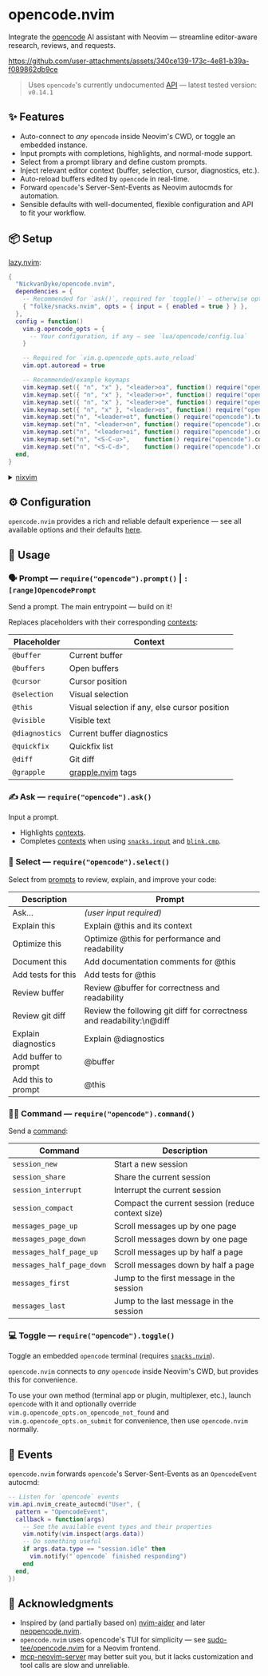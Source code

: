 # opencode.nvim

Integrate the [opencode](https://github.com/sst/opencode) AI assistant with Neovim — streamline editor-aware research, reviews, and requests. 

https://github.com/user-attachments/assets/340ce139-173c-4e81-b39a-f089862db9ce

> Uses `opencode`'s currently undocumented [API](https://github.com/sst/opencode/blob/dev/packages/opencode/src/server/server.ts) — latest tested version: `v0.14.1`

## ✨ Features

- Auto-connect to *any* `opencode` inside Neovim's CWD, or toggle an embedded instance.
- Input prompts with completions, highlights, and normal-mode support.
- Select from a prompt library and define custom prompts.
- Inject relevant editor context (buffer, selection, cursor, diagnostics, etc.).
- Auto-reload buffers edited by `opencode` in real-time.
- Forward `opencode`'s Server-Sent-Events as Neovim autocmds for automation.
- Sensible defaults with well-documented, flexible configuration and API to fit your workflow.

## 📦 Setup

[lazy.nvim](https://github.com/folke/lazy.nvim):

```lua
{
  "NickvanDyke/opencode.nvim",
  dependencies = {
    -- Recommended for `ask()`, required for `toggle()` — otherwise optional
    { "folke/snacks.nvim", opts = { input = { enabled = true } } },
  },
  config = function()
    vim.g.opencode_opts = {
      -- Your configuration, if any — see `lua/opencode/config.lua`
    }

    -- Required for `vim.g.opencode_opts.auto_reload`
    vim.opt.autoread = true

    -- Recommended/example keymaps
    vim.keymap.set({ "n", "x" }, "<leader>oa", function() require("opencode").ask("@this: ", { submit = true }) end, { desc = "Ask about this" })
    vim.keymap.set({ "n", "x" }, "<leader>o+", function() require("opencode").prompt("@this") end, { desc = "Add this" })
    vim.keymap.set({ "n", "x" }, "<leader>oe", function() require("opencode").prompt("Explain @this and its context", { submit = true }) end, { desc = "Explain this" })
    vim.keymap.set({ "n", "x" }, "<leader>os", function() require("opencode").select() end, { desc = "Select prompt" })
    vim.keymap.set("n", "<leader>ot", function() require("opencode").toggle() end, { desc = "Toggle embedded" })
    vim.keymap.set("n", "<leader>on", function() require("opencode").command("session_new") end, { desc = "New session" })
    vim.keymap.set("n", "<leader>oi", function() require("opencode").command("session_interrupt") end, { desc = "Interrupt session" })
    vim.keymap.set("n", "<S-C-u>",    function() require("opencode").command("messages_half_page_up") end, { desc = "Messages half page up" })
    vim.keymap.set("n", "<S-C-d>",    function() require("opencode").command("messages_half_page_down") end, { desc = "Messages half page down" })
  end,
}
```

<details>
<summary><a href="https://github.com/nix-community/nixvim">nixvim</a></summary>

```nix
programs.nixvim = {
  extraPlugins = [
    pkgs.vimPlugins.opencode-nvim
  ];
};
```
</details>

## ⚙️ Configuration

`opencode.nvim` provides a rich and reliable default experience — see all available options and their defaults [here](./lua/opencode/config.lua#L47).

## 🚀 Usage

### 🗣️ Prompt — `require("opencode").prompt()` | `:[range]OpencodePrompt`

Send a prompt. The main entrypoint — build on it!

Replaces placeholders with their corresponding [contexts](lua/opencode/config.lua#L51):

| Placeholder | Context |
| - | - |
| `@buffer` | Current buffer |
| `@buffers` | Open buffers |
| `@cursor` | Cursor position |
| `@selection` | Visual selection |
| `@this` | Visual selection if any, else cursor position |
| `@visible` | Visible text |
| `@diagnostics` | Current buffer diagnostics |
| `@quickfix` | Quickfix list |
| `@diff` | Git diff |
| `@grapple` | [grapple.nvim](https://github.com/cbochs/grapple.nvim) tags |

### ✍️ Ask — `require("opencode").ask()`

Input a prompt.

- Highlights [contexts](lua/opencode/config.lua#L51).
- Completes [contexts](lua/opencode/config.lua#L51) when using [`snacks.input`](https://github.com/folke/snacks.nvim/blob/main/docs/input.md) and [`blink.cmp`](https://github.com/Saghen/blink.cmp).

### 📝 Select — `require("opencode").select()`

Select from [prompts](lua/opencode/config.lua#65) to review, explain, and improve your code:

| Description                        | Prompt                                                    |
|------------------------------------|-----------------------------------------------------------|
| Ask…                               | *(user input required)*                                   |
| Explain this           | Explain @this and its context                           |
| Optimize this                | Optimize @this for performance and readability        |
| Document this                | Add documentation comments for @this                  |
| Add tests for this            | Add tests for @this                                  |
| Review buffer                      | Review @buffer for correctness and readability            |
| Review git diff                    | Review the following git diff for correctness and readability:\n@diff |
| Explain diagnostics              | Explain @diagnostics                                        |
| Add buffer to prompt               | @buffer                                                   |
| Add this to prompt            | @this                                                |

### 🧑‍🏫 Command — `require("opencode").command()`

Send a [command](https://opencode.ai/docs/keybinds):

| Command                   | Description                                              |
|---------------------------|----------------------------------------------------------|
| `session_new`             | Start a new session                                      |
| `session_share`           | Share the current session                                |
| `session_interrupt`       | Interrupt the current session                            |
| `session_compact`         | Compact the current session (reduce context size)        |
| `messages_page_up`        | Scroll messages up by one page                           |
| `messages_page_down`      | Scroll messages down by one page                         |
| `messages_half_page_up`   | Scroll messages up by half a page                        |
| `messages_half_page_down` | Scroll messages down by half a page                      |
| `messages_first`          | Jump to the first message in the session                 |
| `messages_last`           | Jump to the last message in the session                  |

### 💻 Toggle — `require("opencode").toggle()`

Toggle an embedded `opencode` terminal (requires [`snacks.nvim`](https://github.com/folke/snacks.nvim)).

`opencode.nvim` connects to *any* `opencode` inside Neovim's CWD, but provides this for convenience.

To use your own method (terminal app or plugin, multiplexer, etc.), launch `opencode` with it and optionally override `vim.g.opencode_opts.on_opencode_not_found` and `vim.g.opencode_opts.on_submit` for convenience, then use `opencode.nvim` normally.

## 👀 Events

`opencode.nvim` forwards `opencode`'s Server-Sent-Events as an `OpencodeEvent` autocmd:

```lua
-- Listen for `opencode` events
vim.api.nvim_create_autocmd("User", {
  pattern = "OpencodeEvent",
  callback = function(args)
    -- See the available event types and their properties
    vim.notify(vim.inspect(args.data))
    -- Do something useful
    if args.data.type == "session.idle" then
      vim.notify("`opencode` finished responding")
    end
  end,
})
```

## 🙏 Acknowledgments

- Inspired by (and partially based on) [nvim-aider](https://github.com/GeorgesAlkhouri/nvim-aider) and later [neopencode.nvim](https://github.com/loukotal/neopencode.nvim).
- `opencode.nvim` uses opencode's TUI for simplicity — see [sudo-tee/opencode.nvim](https://github.com/sudo-tee/opencode.nvim) for a Neovim frontend.
- [mcp-neovim-server](https://github.com/bigcodegen/mcp-neovim-server) may better suit you, but it lacks customization and tool calls are slow and unreliable.
